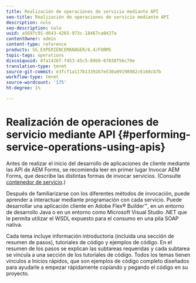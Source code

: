 ```yaml
---
title: Realización de operaciones de servicio mediante API
seo-title: Realización de operaciones de servicio mediante API
description: nulo
seo-description: nulo
uuid: a5697c91-d643-4265-973c-18467ca0437a
contentOwner: admin
content-type: reference
products: SG_EXPERIENCEMANAGER/6.4/FORMS
topic-tags: operations
discoiquuid: 8fa1426f-f453-45c5-89b9-67038f56c70e
translation-type: tm+mt
source-git-commit: e3fcf1a117b13392b7e530a09198982c6160cb7b
workflow-type: tm+mt
source-wordcount: '175'
ht-degree: 1%

---
```



# Realización de operaciones de servicio mediante API {#performing-service-operations-using-apis}

Antes de realizar el inicio del desarrollo de aplicaciones de cliente mediante las API de AEM Forms, se recomienda leer en primer lugar Invocar AEM Forms, que describe las distintas formas de invocar servicios. (Consulte [contenedor de servicio](/help/forms/developing/service-container.md#service-container).)

Después de familiarizarse con los diferentes métodos de invocación, puede aprender a interactuar mediante programación con cada servicio. Puede desarrollar una aplicación cliente en Adobe Flex® Builder™, en un entorno de desarrollo Java o en un entorno como Microsoft Visual Studio .NET que le permita utilizar el WSDL expuesto para el consumo en una pila SOAP nativa.

Cada tema incluye información introductoria (incluida una sección de resumen de pasos), tutoriales de código y ejemplos de código. En el resumen de los pasos se explican las subtareas requeridas y cada subtarea se vincula a una sección de los tutoriales de código. Todos los temas tienen vínculos a Inicios rápidos, que son ejemplos de código completo diseñados para ayudarle a empezar rápidamente copiando y pegando el código en su proyecto.
